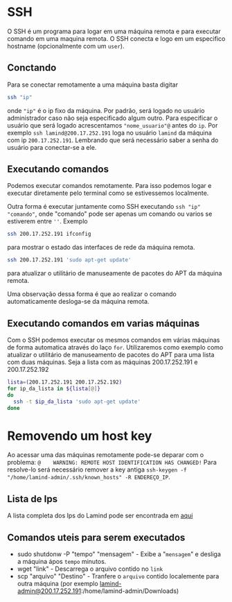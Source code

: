 # SSH
O SSH é um programa para logar em uma máquina remota e para executar comando em
uma maquina remota.
O SSH conecta e logo em um especifico hostname (opcionalmente com um `user`).

## Conctando
Para se conectar remotamente a uma máquina basta digitar
````bash
ssh "ip"
````
onde `"ip"` é o ip fixo da máquina. Por padrão, será logado no usuário
administrador caso não seja especificado algum outro. Para especificar o usuário
que será logado acrescentamos `"nome_usuario"@` antes do `ip`. Por exemplo `ssh
lamind@200.17.252.191` loga no usuário `lamind` da máquina com ip
`200.17.252.191`. Lembrando que será necessário saber a senha do usuário para
conectar-se a ele.

## Executando comandos
Podemos executar comandos remotamente. Para isso podemos logar e executar
diretamente pelo terminal como se estivessemos localmente.

Outra forma é executar juntamente como SSH executando `ssh "ip" "comando"`,
onde "comando" pode ser apenas um comando ou varios se estiverem entre `''`.
Exemplo
````bash
ssh 200.17.252.191 ifconfig
````
para mostrar o estado das interfaces de rede da máquina remota.

````bash
ssh 200.17.252.191 'sudo apt-get update'
````
para atualizar o utilitário de manuseamente de pacotes do APT da máquina remota.

Uma observação dessa forma é que ao realizar o comando automaticamente
desloga-se da máquina remota.

## Executando comandos em varias máquinas
Com o SSH podemos executar os mesmos comandos em várias máquinas de forma
automatica através do laço `for`. Utilizaremos como exemplo como atualizar o
utilitário de manuseamento de pacotes do APT para uma lista com duas máquinas.
Seja a lista com as máquinas 200.17.252.191 e 200.17.252.192
````bash
lista=(200.17.252.191 200.17.252.192)
for ip_da_lista in ${lista[@]}
do
  ssh -t $ip_da_lista 'sudo apt-get update'
done
````
# Removendo um host key
Ao acessar uma das máquinas remotamente pode-se deparar com o problema:
`@    WARNING: REMOTE HOST IDENTIFICATION HAS CHANGED!`
Para resolve-lo será necessário remover a key antiga
`ssh-keygen -f "/home/lamind-admin/.ssh/known_hosts" -R ENDEREÇO_IP`.

## Lista de Ips
A lista completa dos Ips do Lamind pode ser encontrada em
[aqui](https://ufpr-lamind.github.io/files/lista-ips.zip)

## Comandos uteis para serem executados
  - sudo shutdonw -P "tempo" "mensagem" - Exibe a "`mensagem`" e desliga a
  máquina ápos `tempo` minutos.
  - wget "link" - Descarrega o arquivo contido no `link`
  - scp "arquivo" "Destino" - Tranfere o `arquivo` contido localemente para
outra máquina (por exemplo
  lamind-admin@200.17.252.191:/home/lamind-admin/Downloads)
